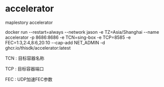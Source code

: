 # accelerator
maplestory accelerator

docker run --restart=always --network jason -e TZ=Asia/Shanghai --name accelerator -p 8686:8686 -e TCN=sing-box -e TCP=8585 -e FEC=1:3,2:4,8:6,20:10 --cap-add NET_ADMIN -d ghcr.io/thisdk/accelerator:latest

TCN : 目标容器名称

TCP : 目标容器端口

FEC : UDP加速FEC参数
